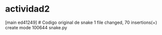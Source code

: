 # actividad2
[main ed41249] # Codigo original de snake
 1 file changed, 70 insertions(+)
 create mode 100644 snake.py
